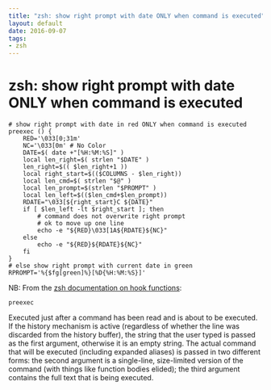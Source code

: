 ```yaml
---
title: "zsh: show right prompt with date ONLY when command is executed"
layout: default
date: 2016-09-07
tags:
- zsh
---
```


# zsh: show right prompt with date ONLY when command is executed


    # show right prompt with date in red ONLY when command is executed
    preexec () {
        RED='\033[0;31m'
        NC='\033[0m' # No Color
        DATE=$( date +"[%H:%M:%S]" )
        local len_right=$( strlen "$DATE" )
        len_right=$(( $len_right+1 ))
        local right_start=$(($COLUMNS - $len_right))
        local len_cmd=$( strlen "$@" )
        local len_prompt=$(strlen "$PROMPT" )
        local len_left=$(($len_cmd+$len_prompt))
        RDATE="\033[${right_start}C ${DATE}"
        if [ $len_left -lt $right_start ]; then
            # command does not overwrite right prompt
            # ok to move up one line
            echo -e "${RED}\033[1A${RDATE}${NC}"
        else
            echo -e "${RED}${RDATE}${NC}"
        fi
    }
    # else show right prompt with current date in green
    RPROMPT='%{$fg[green]%}[%D{%H:%M:%S}]'

NB: From the [zsh documentation on hook functions](http://zsh.sourceforge.net/Doc/Release/Functions.html#Hook-Functions):

`preexec`

Executed just after a command has been read and is about to be executed. If the
history mechanism is active (regardless of whether the line was discarded from
the history buffer), the string that the user typed is passed as the first
argument, otherwise it is an empty string. The actual command that will be
executed (including expanded aliases) is passed in two different forms: the
second argument is a single-line, size-limited version of the command (with
things like function bodies elided); the third argument contains the full text
that is being executed.
